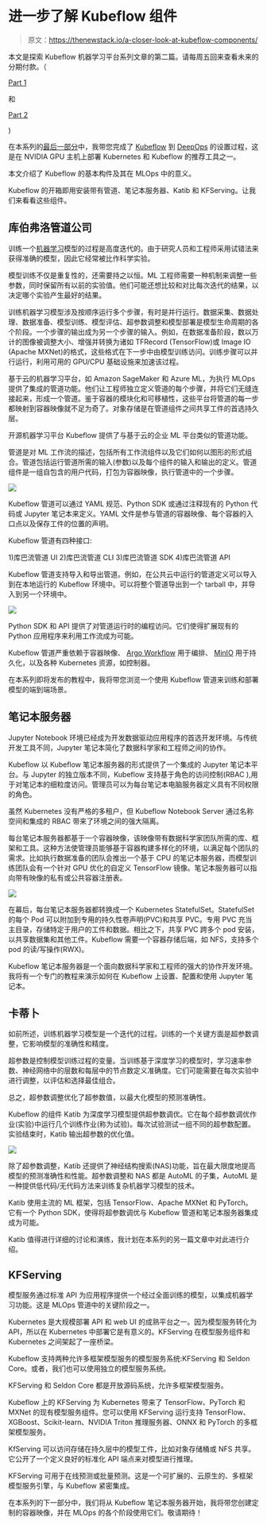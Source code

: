 # 进一步了解 Kubeflow 组件

> 原文：<https://thenewstack.io/a-closer-look-at-kubeflow-components/>

本文是探索 Kubeflow 机器学习平台系列文章的第二篇。请每周五回来查看未来的分期付款。（

[Part 1](https://thenewstack.io/kubeflow-where-machine-learning-meets-the-modern-infrastructure/)

和

[Part 2](https://thenewstack.io/tutorial-install-kubernetes-and-kubeflow-on-a-gpu-host-with-nvidia-deepops/)

)

在本系列的[最后一部分](https://thenewstack.io/tutorial-install-kubernetes-and-kubeflow-on-a-gpu-host-with-nvidia-deepops/)中，我带您完成了 [Kubeflow](https://www.kubeflow.org/) 到 [DeepOps](https://github.com/NVIDIA/deepops) 的设置过程，这是在 NVIDIA GPU 主机上部署 Kubernetes 和 Kubeflow 的推荐工具之一。

本文介绍了 Kubeflow 的基本构件及其在 MLOps 中的意义。

Kubeflow 的开箱即用安装带有管道、笔记本服务器、Katib 和 KFServing。让我们来看看这些组件。

## 库伯弗洛管道公司

训练一个[机器学习](https://thenewstack.io/category/machine-learning/)模型的过程是高度迭代的。由于研究人员和工程师采用试错法来获得准确的模型，因此它经常被比作科学实验。

模型训练不仅是重复性的，还需要持之以恒。ML 工程师需要一种机制来调整一些参数，同时保留所有以前的实验值。他们可能还想比较和对比每次迭代的结果，以决定哪个实验产生最好的结果。

训练机器学习模型涉及按顺序运行多个步骤，有时是并行运行。数据采集、数据处理、数据准备、模型训练、模型评估、超参数调整和模型部署是模型生命周期的各个阶段。一个步骤的输出成为另一个步骤的输入。例如，在数据准备阶段，数以万计的图像被调整大小、增强并转换为诸如 TFRecord (TensorFlow)或 Image IO (Apache MXNet)的格式，这些格式在下一步中由模型训练访问。训练步骤可以并行运行，利用可用的 GPU/CPU 基础设施来加速该过程。

基于云的机器学习平台，如 Amazon SageMaker 和 Azure ML，为执行 MLOps 提供了集成的管道功能。他们让工程师独立定义管道的每个步骤，并将它们无缝连接起来，形成一个管道。鉴于容器的模块化和可移植性，这些平台将管道的每一步都映射到容器映像就不足为奇了。对象存储是在管道组件之间共享工件的首选持久层。

开源机器学习平台 Kubeflow 提供了与基于云的企业 ML 平台类似的管道功能。

管道是对 ML 工作流的描述，包括所有工作流组件以及它们如何以图形的形式组合。管道包括运行管道所需的输入(参数)以及每个组件的输入和输出的定义。管道组件是一组自包含的用户代码，打包为容器映像，执行管道中的一个步骤。

![](img/72df339abf66824564c76a986f12054b.png)

Kubeflow 管道可以通过 YAML 规范、Python SDK 或通过注释现有的 Python 代码或 Jupyter 笔记本来定义。YAML 文件是参与管道的容器映像、每个容器的入口点以及保存工件的位置的声明。

Kubeflow 管道有四种接口:

1)库巴流管道 UI
2)库巴流管道 CLI
3)库巴流管道 SDK
4)库巴流管道 API

Kubeflow 管道支持导入和导出管道。例如，在公共云中运行的管道定义可以导入到在本地运行的 Kubeflow 环境中。可以将整个管道导出到一个 tarball 中，并导入到另一个环境中。

![](img/f8dc3515857c1f26a29f0eeeb785c645.png)

Python SDK 和 API 提供了对管道运行时的编程访问。它们使得扩展现有的 Python 应用程序来利用工作流成为可能。

Kubeflow 管道严重依赖于容器映像、 [Argo Workflow](https://github.com/argoproj/argo-workflows) 用于编排、 [MinIO](https://min.io/?utm_content=inline-mention) 用于持久化，以及各种 Kubernetes 资源，如控制器。

在本系列即将发布的教程中，我将带您浏览一个使用 Kubeflow 管道来训练和部署模型的端到端场景。

## 笔记本服务器

Jupyter Notebook 环境已经成为开发数据驱动应用程序的首选开发环境。与传统开发工具不同，Jupyter 笔记本简化了数据科学家和工程师之间的协作。

Kubeflow 以 Kubeflow 笔记本服务器的形式提供了一个集成的 Jupyter 笔记本平台。与 Jupyter 的独立版本不同，Kubeflow 支持基于角色的访问控制(RBAC ),用于对笔记本的细粒度访问。管理员可以为每台笔记本电脑服务器定义具有不同权限的角色。

虽然 Kubernetes 没有严格的多租户，但 Kubeflow Notebook Server 通过名称空间和集成的 RBAC 带来了环境之间的强大隔离。

每台笔记本服务器都基于一个容器映像，该映像带有数据科学家团队所需的库、框架和工具。这种方法使管理员能够基于容器构建多样化的环境，以满足每个团队的需求。比如执行数据准备的团队会推出一个基于 CPU 的笔记本服务器，而模型训练团队会有一个针对 GPU 优化的自定义 TensorFlow 镜像。笔记本服务器可以指向带有映像的私有或公共容器注册表。

![](img/135ecb37db8bb72b9d9e85dd5278a5d1.png)

在幕后，每台笔记本服务器都转换成一个 Kubernetes StatefulSet。StatefulSet 的每个 Pod 可以附加到专用的持久性卷声明(PVC)和共享 PVC。专用 PVC 充当主目录，存储特定于用户的工件和数据。相比之下，共享 PVC 跨多个 pod 安装，以共享数据集和其他工件。Kubeflow 需要一个容器存储后端，如 NFS，支持多个 pod 的读/写操作(RWX)。

Kubeflow 笔记本服务器是一个面向数据科学家和工程师的强大的协作开发环境。我将有一个专门的教程来演示如何在 Kubeflow 上设置、配置和使用 Jupyter 笔记本。

## 卡蒂卜

如前所述，训练机器学习模型是一个迭代的过程。训练的一个关键方面是超参数调整，它影响模型的准确性和精度。

超参数是控制模型训练过程的变量。当训练基于深度学习的模型时，学习速率参数、神经网络中的层数和每层中的节点数定义准确度。它们可能需要在每次实验中进行调整，以评估和选择最佳组合。

总之，超参数调整优化了超参数值，以最大化模型的预测准确性。

Kubeflow 的组件 Katib 为深度学习模型提供超参数调优。它在每个超参数调优作业(实验)中运行几个训练作业(称为试验)。每次试验测试一组不同的超参数配置。实验结束时，Katib 输出超参数的优化值。

![](img/1e0e270aa0cba612be7bf30db0d70225.png)

除了超参数调整，Katib 还提供了神经结构搜索(NAS)功能，旨在最大限度地提高模型的预测准确性和性能。超参数调整和 NAS 都是 AutoML 的子集，AutoML 是一种提供低代码/无代码方法来训练复杂机器学习模型的技术。

Katib 使用主流的 ML 框架，包括 TensorFlow、Apache MXNet 和 PyTorch。它有一个 Python SDK，使得将超参数调优与 Kubeflow 管道和笔记本服务器集成成为可能。

Katib 值得进行详细的讨论和演练，我计划在本系列的另一篇文章中对此进行介绍。

## KFServing

模型服务通过标准 API 为应用程序提供一个经过全面训练的模型，以集成机器学习功能。这是 MLOps 管道中的关键阶段之一。

Kubernetes 是大规模部署 API 和 web UI 的成熟平台之一。因为模型服务转化为 API，所以在 Kubernetes 中部署它是有意义的。KFServing 在模型服务组件和 Kubernetes 之间架起了一座桥梁。

Kubeflow 支持两种允许多框架模型服务的模型服务系统:KFServing 和 Seldon Core。或者，我们也可以使用独立的模型服务系统。

KFServing 和 Seldon Core 都是开放源码系统，允许多框架模型服务。

Kubeflow 上的 KFServing 为 Kubernetes 带来了 TensorFlow、PyTorch 和 MXNet 的现有模型服务组件。您可以使用 KFServing 运行支持 TensorFlow、XGBoost、Scikit-learn、NVIDIA Triton 推理服务器、ONNX 和 PyTorch 的多框架模型服务。

KfServing 可以访问存储在持久层中的模型工件，比如对象存储桶或 NFS 共享。它公开了一个定义良好的标准化 API 端点来对模型进行推理。

KFServing 可用于在线预测或批量预测。这是一个可扩展的、云原生的、多框架模型服务引擎，与 Kubeflow 紧密集成。

在本系列的下一部分中，我们将从 Kubeflow 笔记本服务器开始，我将带您创建定制的容器映像，并在 MLOps 的各个阶段使用它们。敬请期待！

<svg xmlns:xlink="http://www.w3.org/1999/xlink" viewBox="0 0 68 31" version="1.1"><title>Group</title> <desc>Created with Sketch.</desc></svg>